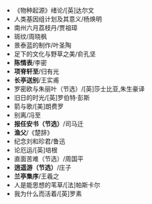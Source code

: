 <!-- https://www.douban.com/note/671080653/ toc-->
* 《物种起源》绪论/[英]达尔文
* 人类基因组计划及其意义/杨焕明
* 南州六月荔枝丹/贾祖璋
* 斑纹/周晓枫
* 景泰蓝的制作/叶圣陶
* 足下的文化与野草之美/俞孔坚
* **陈情表**/李密
* **项脊轩至**/归有光
* **长亭送别**/王实甫
* 罗密欧与朱丽叶（节选）/[英]莎士比亚,朱生豪译
* 旧日的时光/[英]罗伯特·彭斯
* 箭与歌/[美]朗费罗
* 别离/冯至
* **报任安书（节选）**/司马迁
* **渔父**/《楚辞》
* 纪念刘和珍君/鲁迅
* 论厄运/[英]培根
* 直面苦难（节选）/周国平
* **逍遥游（节选）**/庄子
* **兰亭集序**/王羲之
* 人是能思想的苇草/[法]帕斯卡尔
* 我为什么而活着/[英]罗素
